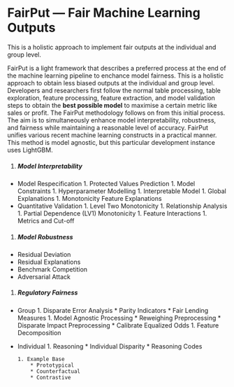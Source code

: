 # FairPut — Fair Machine Learning Outputs

This is a holistic approach to implement fair outputs at the individual and group level.

FairPut is a light framework that describes a preferred process at the end of the machine learning pipeline to enchance model fairness. This is a holistic approach to obtain less biased outputs at the individual and group level. Developers and researchers first follow the normal table processing, table exploration, feature processing, feature extraction, and model validation steps to obtain the **best possible model** to maximise a certain metric like sales or profit. The FairPut methodology follows on from this initial process. The aim is to simultaneously enhance model interpretability, robustness, and fairness while maintaining a reasonable level of accuracy. FairPut unifies various recent machine learning constructs in a practical manner. This method is model agnostic, but this particular development instance uses LightGBM.

1.	##### **Model Interpretability**
  *	Model Respecification 
        1. Protected Values Prediction
        1. Model Constraints
        1. Hyperparameter Modelling
        1. Interpretable Model
        1. Global Explanations
        1. Monotonicity Feature Explanations
  *	Quantitative Validation 
        1. Level Two Monotonicity
        1. Relationship Analysis
        1. Partial Dependence (LV1) Monotonicity
        1. Feature Interactions
        1. Metrics and Cut-off
1.	##### **Model Robustness**
  *	Residual Deviation
  *	Residual Explanations
  *	Benchmark Competition
  *	Adversarial Attack

1.	##### **Regulatory Fairness**
  *	Group
        1. Disparate Error Analysis
            * Parity Indicators
            * Fair Lending Measures
        1. Model Agnostic Processing
            * Reweighing Preprocessing
            * Disparate Impact Preprocessing
            * Calibrate Equalized Odds
        1. Feature Decomposition
  *	Individual
        1. Reasoning
            * Individual Disparity
            * Reasoning Codes

        1. Example Base
            * Prototypical
            * Counterfactual
            * Contrastive
